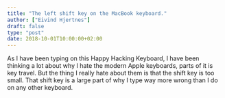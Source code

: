 ```yaml
---
title: "The left shift key on the MacBook keyboard."
author: ["Eivind Hjertnes"]
draft: false
type: "post"
date: 2018-10-01T10:00:00+02:00
---
```


As I have been typing on this Happy Hacking Keyboard, I have been
thinking a lot about why I hate the modern Apple keyboards, parts of it
is key travel. But the thing I really hate about them is that the shift
key is too small. That shift key is a large part of why I type way more
wrong than I do on any other keyboard.

